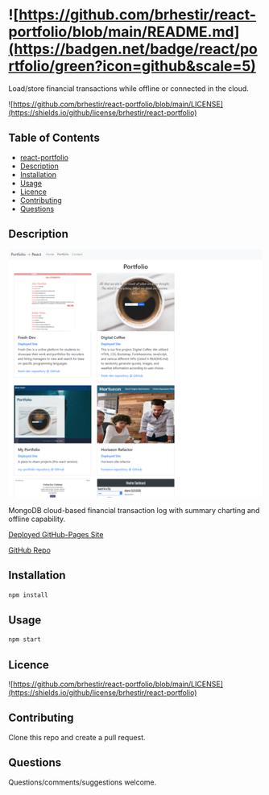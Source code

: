 # ![https://github.com/brhestir/react-portfolio/blob/main/README.md](https://badgen.net/badge/react/portfolio/green?icon=github&scale=5)

Load/store financial transactions while offline or connected in the cloud.

![https://github.com/brhestir/react-portfolio/blob/main/LICENSE](https://shields.io/github/license/brhestir/react-portfolio)

## Table of Contents

- [react-portfolio](#react-portfolio)
- [Description](#description)
- [Installation](#installation)
- [Usage](#usage)
- [Licence](#licence)
- [Contributing](#contributing)
- [Questions](#questions)

## Description

![](./assets/images/react-portfolio.png)

MongoDB cloud-based financial transaction log with summary charting and offline capability.

[Deployed GitHub-Pages Site](https://brhestir.github.io/react-portfolio/#/portfolio)

[GitHub Repo](https://www.github.com/brhestir/react-portfolio)

## Installation

```bash
npm install
```

## Usage

```bash
npm start
```

## Licence

![https://github.com/brhestir/react-portfolio/blob/main/LICENSE](https://shields.io/github/license/brhestir/react-portfolio)

## Contributing

Clone this repo and create a pull request.

## Questions

Questions/comments/suggestions welcome.
